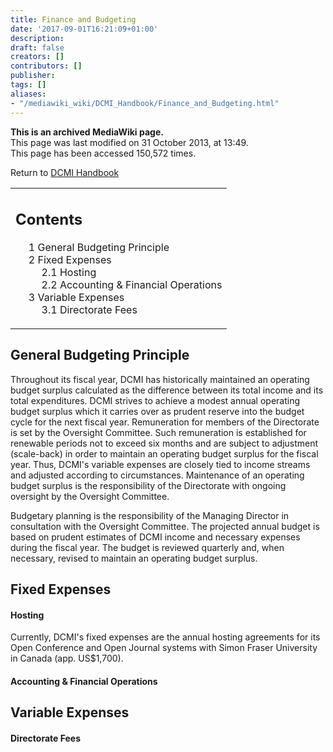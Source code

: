 ```yaml
---
title: Finance and Budgeting
date: '2017-09-01T16:21:09+01:00'
description: 
draft: false
creators: []
contributors: []
publisher: 
tags: []
aliases:
- "/mediawiki_wiki/DCMI_Handbook/Finance_and_Budgeting.html"
---
```


 **This is an archived MediaWiki page.**  
This page was last modified on 31 October 2013, at 13:49.  
This page has been accessed 150,572 times.

Return to [DCMI Handbook](/mediawiki_wiki/DCMI_Handbook "DCMI Handbook")

<table id="toc" class="toc">
  <tr>
    <td>
      <div id="toctitle">
        <h2>Contents</h2>
      </div>
      <ul>
        <li class="toclevel-1 tocsection-1"><a href="#General_Budgeting_Principle"><span class="tocnumber">1</span> <span class="toctext">General Budgeting Principle</span></a></li>
        <li class="toclevel-1 tocsection-2">
          <a href="#Fixed_Expenses"><span class="tocnumber">2</span> <span class="toctext">Fixed Expenses</span></a>
          <ul>
            <li class="toclevel-2 tocsection-3"><a href="#Hosting"><span class="tocnumber">2.1</span> <span class="toctext">Hosting</span></a></li>
            <li class="toclevel-2 tocsection-4"><a href="#Accounting_.26_Financial_Operations"><span class="tocnumber">2.2</span> <span class="toctext">Accounting &amp; Financial Operations</span></a></li>
          </ul>
        </li>
        <li class="toclevel-1 tocsection-5">
          <a href="#Variable_Expenses"><span class="tocnumber">3</span> <span class="toctext">Variable Expenses</span></a>
          <ul>
            <li class="toclevel-2 tocsection-6"><a href="#Directorate_Fees"><span class="tocnumber">3.1</span> <span class="toctext">Directorate Fees</span></a></li>
          </ul>
        </li>
      </ul>
    </td>
  </tr>
</table>


## General Budgeting Principle 

Throughout its fiscal year, DCMI has historically maintained an operating budget surplus calculated as the difference between its total income and its total expenditures. DCMI strives to achieve a modest annual operating budget surplus which it carries over as prudent reserve into the budget cycle for the next fiscal year. Remuneration for members of the Directorate is set by the Oversight Committee. Such remuneration is established for renewable periods not to exceed six months and are subject to adjustment (scale-back) in order to maintain an operating budget surplus for the fiscal year. Thus, DCMI's variable expenses are closely tied to income streams and adjusted according to circumstances. Maintenance of an operating budget surplus is the responsibility of the Directorate with ongoing oversight by the Oversight Committee.

Budgetary planning is the responsibility of the Managing Director in consultation with the Oversight Committee. The projected annual budget is based on prudent estimates of DCMI income and necessary expenses during the fiscal year. The budget is reviewed quarterly and, when necessary, revised to maintain an operating budget surplus.

## Fixed Expenses 

#### Hosting 

Currently, DCMI's fixed expenses are the annual hosting agreements for its Open Conference and Open Journal systems with Simon Fraser University in Canada (app. US$1,700).

#### Accounting & Financial Operations 

## Variable Expenses 

#### Directorate Fees 

